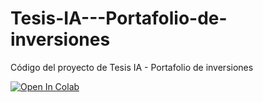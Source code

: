 # Tesis-IA---Portafolio-de-inversiones
Código del proyecto de Tesis IA - Portafolio de inversiones

[![Open In Colab](https://colab.research.google.com/assets/colab-badge.svg)](https://colab.research.google.com/github/grecalde17gh/Tesis-IA---Portafolio-de-inversiones/blob/main/Codigo_Portafolio_de_inversiones.ipynb)
